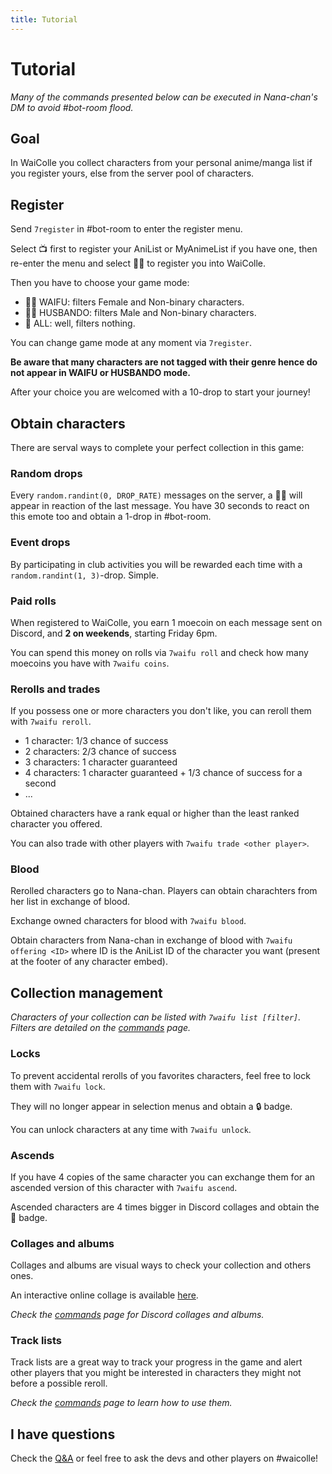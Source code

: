 ```yaml
---
title: Tutorial
---
```


# Tutorial

*Many of the commands presented below can be executed in Nana-chan's DM to avoid #bot-room flood.*

## Goal

In WaiColle you collect characters from your personal anime/manga list if you register yours, else from the server pool of characters.

## Register

Send `7register` in #bot-room to enter the register menu.

Select 📺 first to register your AniList or MyAnimeList if you have one, then re-enter the menu and select 👰‍♀️ to register you into WaiColle.

Then you have to choose your game mode:

* 👰‍♀️ WAIFU: filters Female and Non-binary characters.
* 👰‍♂️ HUSBANDO: filters Male and Non-binary characters.
* 👰 ALL: well, filters nothing.

You can change game mode at any moment via `7register`.

**Be aware that many characters are not tagged with their genre hence do not appear in WAIFU or HUSBANDO mode.**

After your choice you are welcomed with a 10-drop to start your journey!

## Obtain characters

There are serval ways to complete your perfect collection in this game:

### Random drops

Every `random.randint(0, DROP_RATE)` messages on the server, a 👰‍♀️ will appear in reaction of the last message. You have 30 seconds to react on this emote too and obtain a 1-drop in #bot-room. 

### Event drops

By participating in club activities you will be rewarded each time with a `random.randint(1, 3)`-drop. Simple.

### Paid rolls

When registered to WaiColle, you earn 1 moecoin on each message sent on Discord, and **2 on weekends**, starting Friday 6pm.

You can spend this money on rolls via `7waifu roll` and check how many moecoins you have with `7waifu coins`.

### Rerolls and trades

If you possess one or more characters you don't like, you can reroll them with `7waifu reroll`.

* 1 character: 1/3 chance of success
* 2 characters: 2/3 chance of success
* 3 characters: 1 character guaranteed
* 4 characters: 1 character guaranteed + 1/3 chance of success for a second
* ...

Obtained characters have a rank equal or higher than the least ranked character you offered.

You can also trade with other players with `7waifu trade <other player>`.

### Blood

Rerolled characters go to Nana-chan. Players can obtain charachters from her list in exchange of blood.

Exchange owned characters for blood with `7waifu blood`.

Obtain characters from Nana-chan in exchange of blood with `7waifu offering <ID>` where ID is the AniList ID of the character you want (present at the footer of any character embed).

## Collection management

*Characters of your collection can be listed with `7waifu list [filter]`. Filters are detailed on the [commands](/help/commands) page.*

### Locks

To prevent accidental rerolls of you favorites characters, feel free to lock them with `7waifu lock`.

They will no longer appear in selection menus and obtain a 🔒 badge.

You can unlock characters at any time with `7waifu unlock`.

### Ascends

If you have 4 copies of the same character you can exchange them for an ascended version of this character with `7waifu ascend`.

Ascended characters are 4 times bigger in Discord collages and obtain the 🌟 badge.

### Collages and albums

Collages and albums are visual ways to check your collection and others ones.

An interactive online collage is available [here](/collage).

*Check the [commands](/help/commands) page for Discord collages and albums.*

### Track lists

Track lists are a great way to track your progress in the game and alert other players that you might be interested in characters they might not before a possible reroll.

*Check the [commands](/help/commands) page to learn how to use them.*

## I have questions

Check the [Q&A](/help/q-and-a) or feel free to ask the devs and other players on #waicolle!
